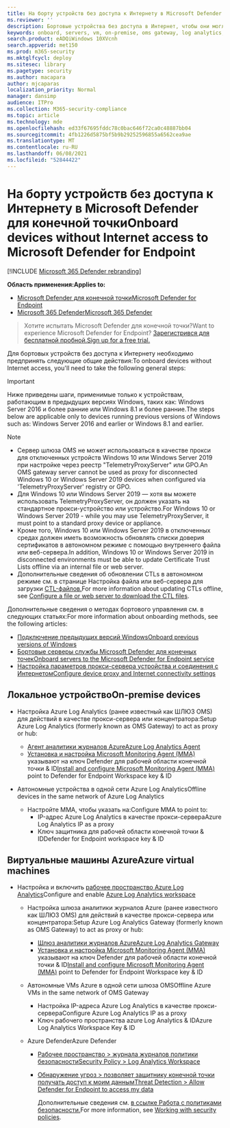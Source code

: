 ```yaml
---
title: На борту устройств без доступа к Интернету в Microsoft Defender для конечной точки
ms.reviewer: ''
description: Бортовые устройства без доступа в Интернет, чтобы они могли отправлять данные датчиков в датчик Microsoft Defender для конечной точки
keywords: onboard, servers, vm, on-premise, oms gateway, log analytics, azure log analytics, mma
search.product: eADQiWindows 10XVcnh
search.appverid: met150
ms.prod: m365-security
ms.mktglfcycl: deploy
ms.sitesec: library
ms.pagetype: security
ms.author: macapara
author: mjcaparas
localization_priority: Normal
manager: dansimp
audience: ITPro
ms.collection: M365-security-compliance
ms.topic: article
ms.technology: mde
ms.openlocfilehash: ed33f67695fddc78c0bac646f72ca0c48887bb04
ms.sourcegitcommit: 4fb1226d5875bf5b9b29252596855a6562cea9ae
ms.translationtype: MT
ms.contentlocale: ru-RU
ms.lasthandoff: 06/08/2021
ms.locfileid: "52844422"
---
```

# <a name="onboard-devices-without-internet-access-to-microsoft-defender-for-endpoint"></a><span data-ttu-id="2e503-104">На борту устройств без доступа к Интернету в Microsoft Defender для конечной точки</span><span class="sxs-lookup"><span data-stu-id="2e503-104">Onboard devices without Internet access to Microsoft Defender for Endpoint</span></span>

[!INCLUDE [Microsoft 365 Defender rebranding](../../includes/microsoft-defender.md)]


<span data-ttu-id="2e503-105">**Область применения:**</span><span class="sxs-lookup"><span data-stu-id="2e503-105">**Applies to:**</span></span>
- [<span data-ttu-id="2e503-106">Microsoft Defender для конечной точки</span><span class="sxs-lookup"><span data-stu-id="2e503-106">Microsoft Defender for Endpoint</span></span>](https://go.microsoft.com/fwlink/p/?linkid=2154037)
- [<span data-ttu-id="2e503-107">Microsoft 365 Defender</span><span class="sxs-lookup"><span data-stu-id="2e503-107">Microsoft 365 Defender</span></span>](https://go.microsoft.com/fwlink/?linkid=2118804)

> <span data-ttu-id="2e503-108">Хотите испытать Microsoft Defender для конечной точки?</span><span class="sxs-lookup"><span data-stu-id="2e503-108">Want to experience Microsoft Defender for Endpoint?</span></span> [<span data-ttu-id="2e503-109">Зарегистрився для бесплатной пробной.</span><span class="sxs-lookup"><span data-stu-id="2e503-109">Sign up for a free trial.</span></span>](https://www.microsoft.com/microsoft-365/windows/microsoft-defender-atp?ocid=docs-wdatp-exposedapis-abovefoldlink)


<span data-ttu-id="2e503-110">Для бортовых устройств без доступа к Интернету необходимо предпринять следующие общие действия:</span><span class="sxs-lookup"><span data-stu-id="2e503-110">To onboard devices without Internet access, you'll need to take the following general steps:</span></span>

> [!IMPORTANT] 
> <span data-ttu-id="2e503-111">Ниже приведены шаги, применимые только к устройствам, работающим в предыдущих версиях Windows, таких как: Windows Server 2016 и более ранние или Windows 8.1 и более ранние.</span><span class="sxs-lookup"><span data-stu-id="2e503-111">The steps below are applicable only to devices running previous versions of Windows such as: Windows Server 2016 and earlier or Windows 8.1 and earlier.</span></span>

> [!NOTE]
> - <span data-ttu-id="2e503-112">Сервер шлюза OMS не может использоваться в качестве прокси для отключенных устройств Windows 10 или Windows Server 2019 при настройке через реестр "TelemetryProxyServer" или GPO.</span><span class="sxs-lookup"><span data-stu-id="2e503-112">An OMS gateway server cannot be used as proxy for disconnected Windows 10 or Windows Server 2019 devices when configured via 'TelemetryProxyServer' registry or GPO.</span></span>
> - <span data-ttu-id="2e503-113">Для Windows 10 или Windows Server 2019 — хотя вы можете использовать TelemetryProxyServer, он должен указать на стандартное прокси-устройство или устройство.</span><span class="sxs-lookup"><span data-stu-id="2e503-113">For Windows 10 or Windows Server 2019 - while you may use TelemetryProxyServer, it must point to a standard proxy device or appliance.</span></span>
> - <span data-ttu-id="2e503-114">Кроме того, Windows 10 или Windows Server 2019 в отключенных средах должен иметь возможность обновлять списки доверия сертификатов в автономном режиме с помощью внутреннего файла или веб-сервера.</span><span class="sxs-lookup"><span data-stu-id="2e503-114">In addition, Windows 10 or Windows Server 2019 in disconnected environments must be able to update Certificate Trust Lists offline via an internal file or web server.</span></span>
> - <span data-ttu-id="2e503-115">Дополнительные сведения об обновлении CTLs в автономном режиме см. в странице Настройка файла или веб-сервера для загрузки [CTL-файлов.](/previous-versions/windows/it-pro/windows-server-2012-r2-and-2012/dn265983(v=ws.11)#configure-a-file-or-web-server-to-download-the-ctl-files)</span><span class="sxs-lookup"><span data-stu-id="2e503-115">For more information about updating CTLs offline, see [Configure a file or web server to download the CTL files](/previous-versions/windows/it-pro/windows-server-2012-r2-and-2012/dn265983(v=ws.11)#configure-a-file-or-web-server-to-download-the-ctl-files).</span></span>

<span data-ttu-id="2e503-116">Дополнительные сведения о методах бортового управления см. в следующих статьях:</span><span class="sxs-lookup"><span data-stu-id="2e503-116">For more information about onboarding methods, see the following articles:</span></span>
- [<span data-ttu-id="2e503-117">Подключение предыдущих версий Windows</span><span class="sxs-lookup"><span data-stu-id="2e503-117">Onboard previous versions of Windows</span></span>](/microsoft-365/security/defender-endpoint/onboard-downlevel)
- [<span data-ttu-id="2e503-118">Бортовые серверы службы Microsoft Defender для конечных точек</span><span class="sxs-lookup"><span data-stu-id="2e503-118">Onboard servers to the Microsoft Defender for Endpoint service</span></span>](/microsoft-365/security/defender-endpoint/configure-server-endpoints#windows-server-2008-r2-sp1--windows-server-2012-r2-and-windows-server-2016)
- [<span data-ttu-id="2e503-119">Настройка параметров прокси-сервера устройства и соединения с Интернетом</span><span class="sxs-lookup"><span data-stu-id="2e503-119">Configure device proxy and Internet connectivity settings</span></span>](/microsoft-365/security/defender-endpoint/configure-proxy-internet#configure-the-proxy-server-manually-using-a-registry-based-static-proxy)

## <a name="on-premise-devices"></a><span data-ttu-id="2e503-120">Локальное устройство</span><span class="sxs-lookup"><span data-stu-id="2e503-120">On-premise devices</span></span>

- <span data-ttu-id="2e503-121">Настройка Azure Log Analytics (ранее известный как ШЛЮЗ OMS) для действий в качестве прокси-сервера или концентратора:</span><span class="sxs-lookup"><span data-stu-id="2e503-121">Setup Azure Log Analytics (formerly known as OMS Gateway) to act as proxy or hub:</span></span>
  - [<span data-ttu-id="2e503-122">Агент аналитики журналов Azure</span><span class="sxs-lookup"><span data-stu-id="2e503-122">Azure Log Analytics Agent</span></span>](/azure/azure-monitor/platform/gateway#download-the-log-analytics-gateway)
  - <span data-ttu-id="2e503-123">[Установка и настройка Microsoft Monitoring Agent (MMA)](configure-server-endpoints.md#install-and-configure-microsoft-monitoring-agent-mma-to-report-sensor-data-to-microsoft-defender-for-endpoint) указывают на ключ Defender для рабочей области конечной точки & ID</span><span class="sxs-lookup"><span data-stu-id="2e503-123">[Install and configure Microsoft Monitoring Agent (MMA)](configure-server-endpoints.md#install-and-configure-microsoft-monitoring-agent-mma-to-report-sensor-data-to-microsoft-defender-for-endpoint) point to Defender for Endpoint Workspace key & ID</span></span>

- <span data-ttu-id="2e503-124">Автономные устройства в одной сети Azure Log Analytics</span><span class="sxs-lookup"><span data-stu-id="2e503-124">Offline devices in the same network of Azure Log Analytics</span></span>
  -  <span data-ttu-id="2e503-125">Настройте ММА, чтобы указать на:</span><span class="sxs-lookup"><span data-stu-id="2e503-125">Configure MMA to point to:</span></span>
     - <span data-ttu-id="2e503-126">IP-адрес Azure Log Analytics в качестве прокси-сервера</span><span class="sxs-lookup"><span data-stu-id="2e503-126">Azure Log Analytics IP as a proxy</span></span>
     - <span data-ttu-id="2e503-127">Ключ защитника для рабочей области конечной точки & ID</span><span class="sxs-lookup"><span data-stu-id="2e503-127">Defender for Endpoint workspace key & ID</span></span>

## <a name="azure-virtual-machines"></a><span data-ttu-id="2e503-128">Виртуальные машины Azure</span><span class="sxs-lookup"><span data-stu-id="2e503-128">Azure virtual machines</span></span>
- <span data-ttu-id="2e503-129">Настройка и включить [рабочее пространство Azure Log Analytics](/azure/azure-monitor/platform/gateway)</span><span class="sxs-lookup"><span data-stu-id="2e503-129">Configure and enable [Azure Log Analytics workspace](/azure/azure-monitor/platform/gateway)</span></span>

    - <span data-ttu-id="2e503-130">Настройка шлюза аналитики журналов Azure (ранее известного как ШЛЮЗ OMS) для действий в качестве прокси-сервера или концентратора:</span><span class="sxs-lookup"><span data-stu-id="2e503-130">Setup Azure Log Analytics Gateway (formerly known as OMS Gateway) to act as proxy or hub:</span></span>
      - [<span data-ttu-id="2e503-131">Шлюз аналитики журналов Azure</span><span class="sxs-lookup"><span data-stu-id="2e503-131">Azure Log Analytics Gateway</span></span>](/azure/azure-monitor/platform/gateway#download-the-log-analytics-gateway)
      - <span data-ttu-id="2e503-132">[Установка и настройка Microsoft Monitoring Agent (MMA)](configure-server-endpoints.md#install-and-configure-microsoft-monitoring-agent-mma-to-report-sensor-data-to-microsoft-defender-for-endpoint) указывают на ключ Defender для рабочей области конечной точки & ID</span><span class="sxs-lookup"><span data-stu-id="2e503-132">[Install and configure Microsoft Monitoring Agent (MMA)](configure-server-endpoints.md#install-and-configure-microsoft-monitoring-agent-mma-to-report-sensor-data-to-microsoft-defender-for-endpoint) point to Defender for Endpoint Workspace key & ID</span></span>
    - <span data-ttu-id="2e503-133">Автономные VMs Azure в одной сети шлюза OMS</span><span class="sxs-lookup"><span data-stu-id="2e503-133">Offline Azure VMs in the same network of OMS Gateway</span></span>
      - <span data-ttu-id="2e503-134">Настройка IP-адреса Azure Log Analytics в качестве прокси-сервера</span><span class="sxs-lookup"><span data-stu-id="2e503-134">Configure Azure Log Analytics IP as a proxy</span></span>
      - <span data-ttu-id="2e503-135">Ключ рабочего пространства azure Log Analytics & ID</span><span class="sxs-lookup"><span data-stu-id="2e503-135">Azure Log Analytics Workspace Key & ID</span></span>

    - <span data-ttu-id="2e503-136">Azure Defender</span><span class="sxs-lookup"><span data-stu-id="2e503-136">Azure Defender</span></span>
      - [<span data-ttu-id="2e503-137">Рабочее пространство \> журнала журналов политики безопасности</span><span class="sxs-lookup"><span data-stu-id="2e503-137">Security Policy \> Log Analytics Workspace</span></span>](/azure/security-center/security-center-wdatp#enable-windows-defender-atp-integration)
      - [<span data-ttu-id="2e503-138">Обнаружение угроз \> позволяет защитнику конечной точки получать доступ к моим данным</span><span class="sxs-lookup"><span data-stu-id="2e503-138">Threat Detection \> Allow Defender for Endpoint to access my data</span></span>](/azure/security-center/security-center-wdatp#enable-windows-defender-atp-integration)

        <span data-ttu-id="2e503-139">Дополнительные сведения см. [в ссылке Работа с политиками безопасности.](/azure/security-center/tutorial-security-policy)</span><span class="sxs-lookup"><span data-stu-id="2e503-139">For more information, see [Working with security policies](/azure/security-center/tutorial-security-policy).</span></span>
